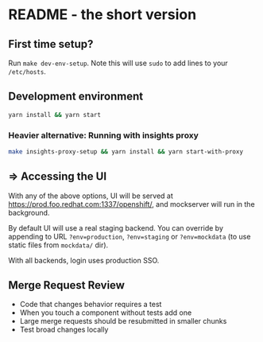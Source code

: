 # README - the short version

## First time setup?
Run `make dev-env-setup`.  Note this will use `sudo` to add lines to your `/etc/hosts`.

## Development environment

```sh
yarn install && yarn start
```

### Heavier alternative: Running with insights proxy

```sh
make insights-proxy-setup && yarn install && yarn start-with-proxy
```

## => Accessing the UI

With any of the above options, UI will be served at https://prod.foo.redhat.com:1337/openshift/, and mockserver will run in the background.

By default UI will use a real staging backend.
You can override by appending to URL `?env=production`, `?env=staging` or `?env=mockdata` (to use static files from `mockdata/` dir).

With all backends, login uses production SSO.

## Merge Request Review

* Code that changes behavior requires a test
* When you touch a component without tests add one
* Large merge requests should be resubmitted in smaller chunks
* Test broad changes locally
